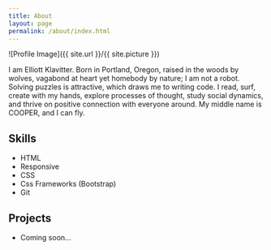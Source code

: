 ```yaml
---
title: About
layout: page
permalink: /about/index.html
---
```

![Profile Image]({{ site.url }}/{{ site.picture }})

<p>I am Elliott Klavitter. Born in Portland, Oregon, raised in the woods by wolves, vagabond at heart yet homebody by nature; I am not a robot. Solving puzzles is attractive, which draws me to writing code. I read, surf, create with my hands, explore processes of thought, study social dynamics, and thrive on positive connection with everyone around. My middle name is COOPER, and I can fly.</p>

<h2>Skills</h2>

<ul class="skill-list">
	<li>HTML</li>
	<li>Responsive</li>
	<li>CSS</li>
	<li>Css Frameworks (Bootstrap)</li>
	<li>Git</li>
</ul>

<h2>Projects</h2>

<ul>
	<li>Coming soon...</li>
</ul>
